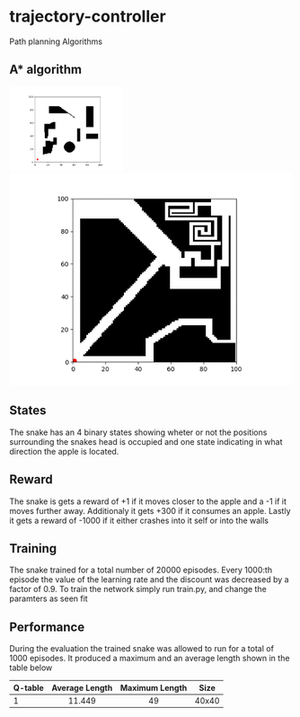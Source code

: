# trajectory-controller
Path planning Algorithms 

## A* algorithm

<img src="doc/4dir_astar1.gif" width="40%"> ![Maximax Run](doc/4dir_astar2.gif) 

## States
The snake has an 4 binary states showing wheter or not the positions surrounding the snakes head is occupied and one state indicating in what direction the apple is located. 

## Reward
The snake is gets a reward of +1 if it moves closer to the apple and a -1 if it moves further away. Additionaly it gets +300 if it consumes an apple. Lastly it gets a reward of -1000 if it either crashes into it self or into the walls

## Training 
The snake trained for a total number of 20000 episodes. Every 1000:th episode the value of the learning rate and the discount was decreased by a factor of 0.9. To train the network simply run train.py, and change the paramters as seen fit

## Performance
During the evaluation the trained snake was allowed to run for a total of 1000 episodes. It produced a maximum and an average length shown in the table below

| Q-table | Average Length | Maximum Length | Size  |
|---------|:--------------:|:--------------:|-------|
|    1    |     11.449     |       49       | 40x40 |
